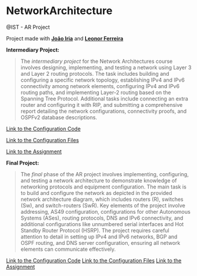 # NetworkArchitecture
@IST - AR Project

Project made with **[João Iria](https://github.com/JoaoIria)** and **[Leonor Ferreira](https://github.com/LeonorRFerreira)**

**Intermediary Project:**
> The _intermediary project_ for the Network Architectures course involves designing, implementing, and testing a network using Layer 3 and Layer 2 routing protocols. The task includes building and configuring a specific network topology, establishing IPv4 and IPv6 connectivity among network elements, configuring IPv4 and IPv6 routing paths, and implementing Layer-2 routing based on the Spanning Tree Protocol. Additional tasks include connecting an extra router and configuring it with RIP, and submitting a comprehensive report detailing the network configurations, connectivity proofs, and OSPFv2 database descriptions.

[Link to the Configuration Code](https://drive.google.com/file/d/1JrAgT1xDyd3u4wu1t7YFLxS1r_ucYhVe/view?usp=drive_link)


[Link to the Configuration Files](https://drive.google.com/file/d/1Ka7e5IBqZpu4aBx2aJGF0lYjUx2gcd9i/view?usp=sharing)


[Link to the Assignment](https://github.com/joaoafs/NetworkArchitecture/blob/main/enunciado-intermedio.pdf)


**Final Project:**
> The _final_ phase of the AR project involves implementing, configuring, and testing a network architecture to demonstrate knowledge of networking protocols and equipment configuration. The main task is to build and configure the network as depicted in the provided network architecture diagram, which includes routers (R), switches (Sw), and switch-routers (SwR). Key elements of the project involve addressing, AS49 configuration, configurations for other Autonomous Systems (ASes), routing protocols, DNS and IPv6 connectivity, and additional configurations like unnumbered serial interfaces and Hot Standby Router Protocol (HSRP). The project requires careful attention to detail in setting up IPv4 and IPv6 networks, BGP and OSPF routing, and DNS server configuration, ensuring all network elements can communicate effectively.

[Link to the Configuration Code](https://drive.google.com/file/d/1JrAgT1xDyd3u4wu1t7YFLxS1r_ucYhVe/view?usp=drive_link)
[Link to the Configuration Files](https://drive.google.com/file/d/1qsa-R7ZqNlEmsgwLX1cFiKAOiCAjxb_t/view?usp=sharing)
[Link to the Assignment](https://github.com/joaoafs/NetworkArchitecture/blob/main/enunciado-intermedio.pdf)
